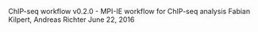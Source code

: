 ChIP-seq workflow v0.2.0 - MPI-IE workflow for ChIP-seq analysis
Fabian Kilpert, Andreas Richter
June 22, 2016
